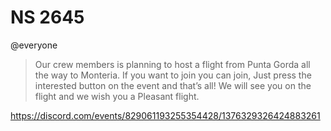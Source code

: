 # NS 2645

@everyone 

> Our crew members is planning to host a flight from Punta Gorda all the way to Monteria. If you want to join you can join, Just press the interested button on the event and that’s all! We will see you on the flight and we wish you a Pleasant flight.

https://discord.com/events/829061193255354428/1376329326424883261
